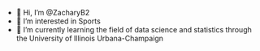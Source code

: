 - 👋 Hi, I’m @ZacharyB2
- 👀 I’m interested in Sports
- 🌱 I’m currently learning the field of data science and statistics through the University of Illinois Urbana-Champaign
